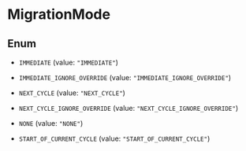 

# MigrationMode

## Enum


* `IMMEDIATE` (value: `"IMMEDIATE"`)

* `IMMEDIATE_IGNORE_OVERRIDE` (value: `"IMMEDIATE_IGNORE_OVERRIDE"`)

* `NEXT_CYCLE` (value: `"NEXT_CYCLE"`)

* `NEXT_CYCLE_IGNORE_OVERRIDE` (value: `"NEXT_CYCLE_IGNORE_OVERRIDE"`)

* `NONE` (value: `"NONE"`)

* `START_OF_CURRENT_CYCLE` (value: `"START_OF_CURRENT_CYCLE"`)



